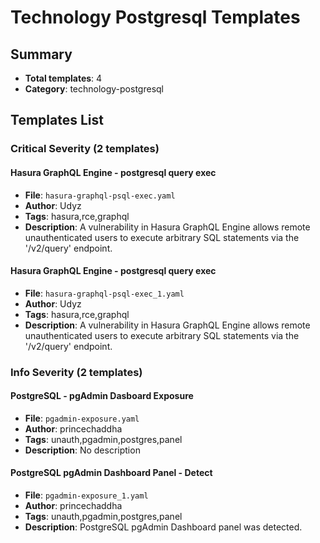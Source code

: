 # Technology Postgresql Templates

## Summary
- **Total templates**: 4
- **Category**: technology-postgresql

## Templates List

### Critical Severity (2 templates)

#### Hasura GraphQL Engine - postgresql query exec
- **File**: `hasura-graphql-psql-exec.yaml`
- **Author**: Udyz
- **Tags**: hasura,rce,graphql
- **Description**: A vulnerability in Hasura GraphQL Engine allows remote unauthenticated users to execute arbitrary SQL statements via the '/v2/query' endpoint.

#### Hasura GraphQL Engine - postgresql query exec
- **File**: `hasura-graphql-psql-exec_1.yaml`
- **Author**: Udyz
- **Tags**: hasura,rce,graphql
- **Description**: A vulnerability in Hasura GraphQL Engine allows remote unauthenticated users to execute arbitrary SQL statements via the '/v2/query' endpoint.

### Info Severity (2 templates)

#### PostgreSQL - pgAdmin Dasboard Exposure
- **File**: `pgadmin-exposure.yaml`
- **Author**: princechaddha
- **Tags**: unauth,pgadmin,postgres,panel
- **Description**: No description

#### PostgreSQL pgAdmin Dashboard Panel - Detect
- **File**: `pgadmin-exposure_1.yaml`
- **Author**: princechaddha
- **Tags**: unauth,pgadmin,postgres,panel
- **Description**: PostgreSQL pgAdmin Dashboard panel was detected.

